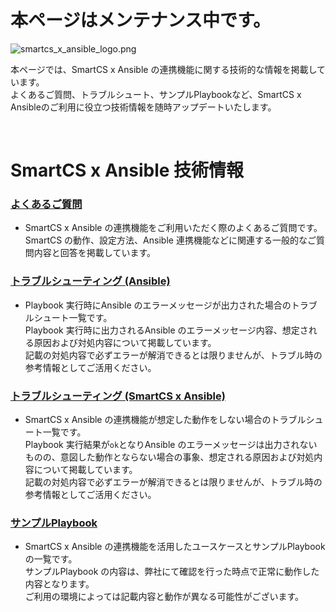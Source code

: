 # 本ページはメンテナンス中です。


![smartcs_x_ansible_logo.png](https://github.com/ssol-smartcs/ansible-handson/blob/master/smartcs_x_ansible_logo.png)

本ページでは、SmartCS x Ansible の連携機能に関する技術的な情報を掲載しています。  
よくあるご質問、トラブルシュート、サンプルPlaybookなど、SmartCS x Ansibleのご利用に役立つ技術情報を随時アップデートいたします。  

<br>

# SmartCS x Ansible 技術情報

### [よくあるご質問](./contents/faq.md)

- SmartCS x Ansible の連携機能をご利用いただく際のよくあるご質問です。  
SmartCS の動作、設定方法、Ansible 連携機能などに関連する一般的なご質問内容と回答を掲載しています。  

### [トラブルシューティング (Ansible)](./contents/troubleshooting.md)

- Playbook 実行時にAnsible のエラーメッセージが出力された場合のトラブルシュート一覧です。  
Playbook 実行時に出力されるAnsible のエラーメッセージ内容、想定される原因および対処内容について掲載しています。  
記載の対処内容で必ずエラーが解消できるとは限りませんが、トラブル時の参考情報としてご活用ください。  

### [トラブルシューティング (SmartCS x Ansible)](./contents/smartcsmoduletips.md)

- SmartCS x Ansible の連携機能が想定した動作をしない場合のトラブルシュート一覧です。  
Playbook 実行結果が`ok`となりAnsible のエラーメッセージは出力されないものの、意図した動作とならない場合の事象、想定される原因および対処内容について掲載しています。  
記載の対処内容で必ずエラーが解消できるとは限りませんが、トラブル時の参考情報としてご活用ください。  

### [サンプルPlaybook](./contents/playbook-example.md)

- SmartCS x Ansible の連携機能を活用したユースケースとサンプルPlaybook の一覧です。  
サンプルPlaybook の内容は、弊社にて確認を行った時点で正常に動作した内容となります。  
ご利用の環境によっては記載内容と動作が異なる可能性がございます。  
